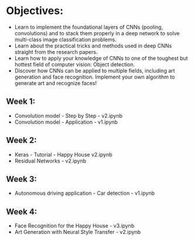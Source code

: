 # Objectives:

- Learn to implement the foundational layers of CNNs (pooling, convolutions) and to stack them properly in a deep network to solve multi-class image classification problems.
- Learn about the practical tricks and methods used in deep CNNs straight from the research papers.
- Learn how to apply your knowledge of CNNs to one of the toughest but hottest field of computer vision: Object detection.
- Discover how CNNs can be applied to multiple fields, including art generation and face recognition. Implement your own algorithm to generate art and recognize faces!

## Week 1:
- Convolution model - Step by Step - v2.ipynb
- Convolution model - Application - v1.ipynb

## Week 2:
- Keras - Tutorial - Happy House v2.ipynb
- Residual Networks - v2.ipynb

## Week 3:
- Autonomous driving application - Car detection - v1.ipynb

## Week 4:
- Face Recognition for the Happy House - v3.ipynb
- Art Generation with Neural Style Transfer - v2.ipynb
